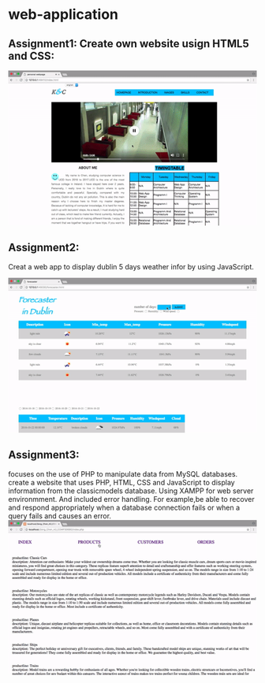 # web-application


## Assignment1: Create own website usign HTML5 and CSS:
![outcome ](img-folder/personalweb.gif)

## Assignment2: 
Creat a web app to display dublin 5 days weather infor by using JavaScript.

![outcome for forecast in Dublin ](img-folder/forecast.gif)

## Assignment3: 
focuses on the use of PHP to manipulate data from MySQL databases.
create a website that uses PHP, HTML, CSS and JavaScript to display information from the classicmodels database. Using XAMPP for web server environmment. And included error handling.
For example,be able to recover and respond appropriately when a database connection fails or when a query fails and causes an error.
![outcome](img-folder/php.gif)
